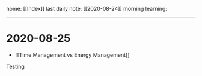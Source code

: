 home: [[Index]]
last daily note: [[2020-08-24]]
morning learning: 

---
# 2020-08-25
+  [[Time Management vs Energy Management]]


Testing
